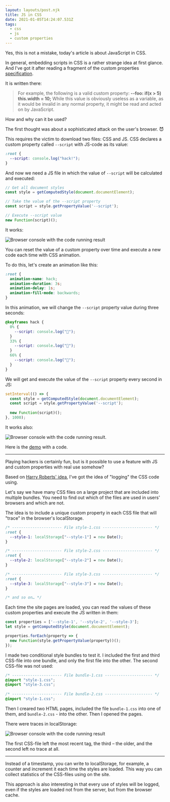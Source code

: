 ```yaml
---
layout: layouts/post.njk
title: JS in CSS
date: 2021-01-05T14:24:07.531Z
tags:
  - css
  - js
  - custom properties
---
```

Yes, this is not a mistake, today's article is about JavaScript in CSS.

In general, embedding scripts in CSS is a rather strange idea at first glance. And I've got it after reading a fragment of the custom properties [specification](https://drafts.csswg.org/css-variables/#syntax).

It is written there:

> For example, the following is a valid custom property:
**--foo: if(x &gt; 5) this.width = 10;**
While this value is obviously useless as a variable, as it would be invalid in any normal property, it might be read and acted on by JavaScript.

How and why can it be used?

The first thought was about a sophisticated attack on the user's browser. 😈

This requires the victim to download two files: CSS and JS. CSS declares a custom property called `--script` with JS-code as its value:

```css
:root {
  --script: console.log("hack!");
}
```

And now we need a JS file in which the value of `--script` will be calculated and executed:

```js
// Get all document styles
const style = getComputedStyle(document.documentElement);

// Take the value of the --script property
const script = style.getPropertyValue('--script');

// Execute --script value
new Function(script)();
```

It works:

![Browser console with the code running result](/images/1-qizkchbeg-bk4kcx84zikq.png)

You can reset the value of a custom property over time and execute a new code each time with CSS animation.

To do this, let's create an animation like this:

```css
:root {
  animation-name: hack;
  animation-duration: 3s;
  animation-delay: 1s;
  animation-fill-mode: backwards;
}
```

In this animation, we will change the `--script` property value during three seconds:

```css
@keyframes hack {
  0% {
    --script: console.log("🙈");
  }
  33% {
    --script: console.log("🙉");
  }
  66% {
    --script: console.log("🙊");
  }
}
```

We will get and execute the value of the `--script` property every second in JS:

```js
setInterval(() => {
  const style = getComputedStyle(document.documentElement);
  const script = style.getPropertyValue('--script');
  
  new Function(script)();
}, 1000);
```

It works also:

![Browser console with the code running result](/images/1-md2rtxmnx0xt-tvifkx45g.gif).

Here is the [demo](https://codepen.io/juwain/pen/EEgOdr) with a code. 

---

Playing hackers is certainly fun, but is it possible to use a feature with JS and custom properties with real use somehow?

Based on [Harry Roberts' idea](https://csswizardry.com/2018/01/finding-dead-css/), I've got the idea of "logging" the CSS code using.

Let's say we have many CSS files on a large project that are included into multiple bundles. You need to find out which of the files are used in users' browsers and which are not.

The idea is to include a unique custom property in each CSS file that will "trace" in the browser's localStorage.

```css
/* ---------------------- File style-1.css ---------------------- */
:root {
  --style-1: localStorage["--style-1"] = new Date();
}

/* ---------------------- File style-2.css ---------------------- */
:root {
  --style-2: localStorage["--style-2"] = new Date();
}

/* ---------------------- File style-3.css ---------------------- */
:root {
  --style-3: localStorage["--style-3"] = new Date();
}

/* and so on… */
```

Each time the site pages are loaded, you can read the values of these custom properties and execute the JS written in them:

```js
const properties = ['--style-1', '--style-2', '--style-3'];
let style = getComputedStyle(document.documentElement);

properties.forEach(property => {
  new Function(style.getPropertyValue(property))();
});
```

I made two conditional style bundles to test it. I included the first and third CSS-file into one bundle, and only the first file into the other. The second CSS-file was not used:

```css
/* ---------------------- File bundle-1.css --------------------- */
@import "style-1.css";
@import "style-3.css";
  
/* ---------------------- File bundle-2.css --------------------- */
@import "style-1.css";
```

Then I creared two HTML pages, included the file `bundle-1.css` into one of them, and `bundle-2.css` - into the other. Then I opened the pages.

There were traces in localStorage:

![Browser console with the code running result](/images/1-qw8twl9pzsea27abgzueqq.gif)

The first CSS-file left the most recent tag, the third – the older, and the second left no trace at all.

---

Instead of a timestamp, you can write to localStorage, for example, a counter and increment it each time the styles are loaded. This way you can collect statistics of the CSS-files using on the site.

This approach is also interesting in that every use of styles will be logged, even if the styles are loaded not from the server, but from the browser cache.




